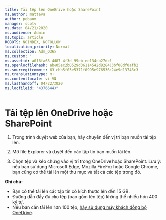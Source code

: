 ```yaml
---
title: Tải tệp lên OneDrive hoặc SharePoint
ms.author: matteva
author: pebaum
manager: scotv
ms.date: 04/21/2020
ms.audience: Admin
ms.topic: article
ROBOTS: NOINDEX, NOFOLLOW
localization_priority: Normal
ms.collection: Adm_O365
ms.custom: ''
ms.assetid: a016fa63-4d87-4f3d-99eb-ee134cb27dc0
ms.openlocfilehash: abe05ec2b0529d36114542d828403bf08df0afb2
ms.sourcegitcommit: 631cbb5f03e5371f0995e976536d24e9d13746c3
ms.translationtype: MT
ms.contentlocale: vi-VN
ms.lasthandoff: 04/22/2020
ms.locfileid: "43766443"
---
```

# <a name="upload-files-to-onedrive-or-sharepoint"></a>Tải tệp lên OneDrive hoặc SharePoint

1. Trong trình duyệt web của bạn, hãy chuyển đến vị trí bạn muốn tải tệp lên.
    
2. Mở file Explorer và duyệt đến các tập tin bạn muốn tải lên.
    
3. Chọn tệp và kéo chúng vào vị trí trong OneDrive hoặc SharePoint. Lưu ý: nếu bạn sử dụng Microsoft Edge, Mozilla FireFox hoặc Google Chrome, bạn cũng có thể tải lên một thư mục và tất cả các tệp trong đó.
    
**Ghi chú:**
- Bạn có thể tải lên các tập tin có kích thước lên đến 15 GB. 
- Đường dẫn đầy đủ cho tệp (bao gồm tên tệp) không thể nhiều hơn 400 ký tự. 
- Nếu bạn cần tải lên hơn 100 tệp, [hãy sử dụng máy khách đồng bộ OneDrive](https://go.microsoft.com/fwlink/?linkid=866427). 
  

